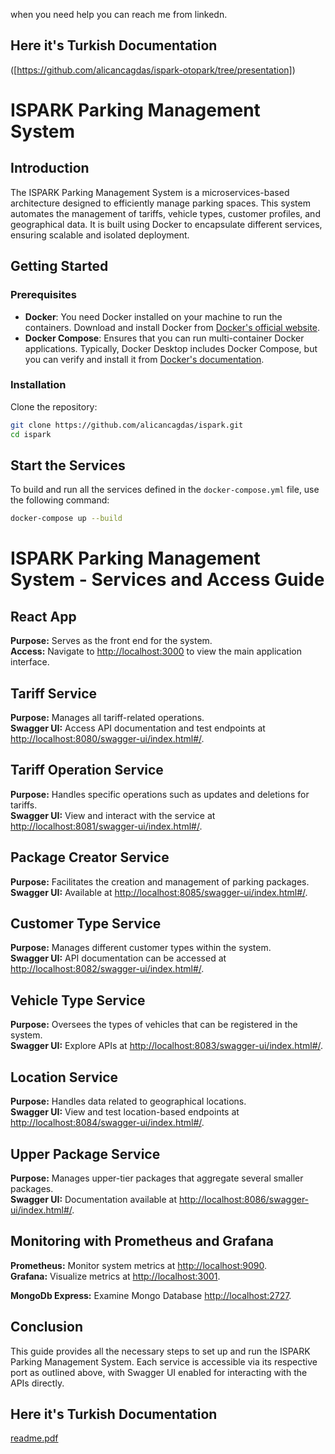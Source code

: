 when you need help you can reach me from linkedn.
## Here it's Turkish Documentation
([https://github.com/alicancagdas/ispark-otopark/tree/presentation])
# ISPARK Parking Management System

## Introduction

The ISPARK Parking Management System is a microservices-based architecture designed to efficiently manage parking spaces. This system automates the management of tariffs, vehicle types, customer profiles, and geographical data. It is built using Docker to encapsulate different services, ensuring scalable and isolated deployment.

## Getting Started

### Prerequisites

- **Docker**: You need Docker installed on your machine to run the containers. Download and install Docker from [Docker's official website](https://www.docker.com/get-started).
- **Docker Compose**: Ensures that you can run multi-container Docker applications. Typically, Docker Desktop includes Docker Compose, but you can verify and install it from [Docker's documentation](https://docs.docker.com/compose/install/).

### Installation

Clone the repository:

```bash
git clone https://github.com/alicancagdas/ispark.git
cd ispark
```



## Start the Services

To build and run all the services defined in the `docker-compose.yml` file, use the following command:

```bash
docker-compose up --build
```

# ISPARK Parking Management System - Services and Access Guide

## React App
**Purpose:** Serves as the front end for the system.  
**Access:** Navigate to [http://localhost:3000](http://localhost:3000) to view the main application interface.

## Tariff Service
**Purpose:** Manages all tariff-related operations.  
**Swagger UI:** Access API documentation and test endpoints at [http://localhost:8080/swagger-ui/index.html#/](http://localhost:8080/swagger-ui/index.html#/).

## Tariff Operation Service
**Purpose:** Handles specific operations such as updates and deletions for tariffs.  
**Swagger UI:** View and interact with the service at [http://localhost:8081/swagger-ui/index.html#/](http://localhost:8081/swagger-ui/index.html#/).

## Package Creator Service
**Purpose:** Facilitates the creation and management of parking packages.  
**Swagger UI:** Available at [http://localhost:8085/swagger-ui/index.html#/](http://localhost:8085/swagger-ui/index.html#/).

## Customer Type Service
**Purpose:** Manages different customer types within the system.  
**Swagger UI:** API documentation can be accessed at [http://localhost:8082/swagger-ui/index.html#/](http://localhost:8082/swagger-ui/index.html#/).

## Vehicle Type Service
**Purpose:** Oversees the types of vehicles that can be registered in the system.  
**Swagger UI:** Explore APIs at [http://localhost:8083/swagger-ui/index.html#/](http://localhost:8083/swagger-ui/index.html#/).

## Location Service
**Purpose:** Handles data related to geographical locations.  
**Swagger UI:** View and test location-based endpoints at [http://localhost:8084/swagger-ui/index.html#/](http://localhost:8084/swagger-ui/index.html#/).

## Upper Package Service
**Purpose:** Manages upper-tier packages that aggregate several smaller packages.  
**Swagger UI:** Documentation available at [http://localhost:8086/swagger-ui/index.html#/](http://localhost:8086/swagger-ui/index.html#/).

## Monitoring with Prometheus and Grafana
**Prometheus:** Monitor system metrics at [http://localhost:9090](http://localhost:9090).  
**Grafana:** Visualize metrics at [http://localhost:3001](http://localhost:3001).

**MongoDb Express:** Examine Mongo Database  [http://localhost:2727](http://localhost:2727).

## Conclusion
This guide provides all the necessary steps to set up and run the ISPARK Parking Management System. Each service is accessible via its respective port as outlined above, with Swagger UI enabled for interacting with the APIs directly.



## Here it's Turkish Documentation

[readme.pdf](https://github.com/user-attachments/files/17084478/readme.pdf)
